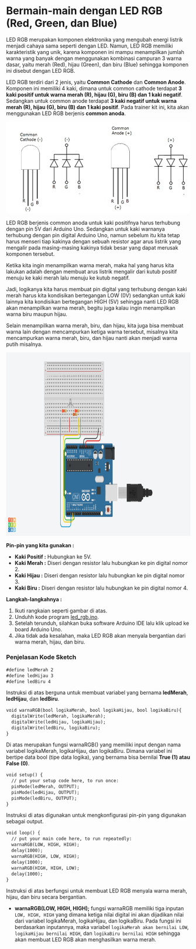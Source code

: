 # Bermain-main dengan LED RGB (Red, Green, dan Blue)

LED RGB merupakan komponen elektronika yang mengubah energi listrik menjadi cahaya sama seperti dengan LED. Namun, LED RGB memiliki karakteristik yang unik, karena komponen ini mampu menampilkan jumlah warna yang banyak dengan menggunakan kombinasi campuran 3 warna dasar, yaitu merah (Red), hijau (Green), dan biru (Blue) sehingga komponen ini disebut dengan LED RGB.

LED RGB terdiri dari 2 jenis, yaitu **Common Cathode** dan **Common Anode**. Komponen ini memiliki 4 kaki, dimana untuk common cathode terdapat **3 kaki positif untuk warna merah (R), hijau (G), biru (B) dan 1 kaki negatif**. Sedangkan untuk common anode terdapat **3 kaki negatif untuk warna merah (R), hijau (G), biru (B) dan 1 kaki positif**. Pada trainer kit ini, kita akan menggunakan LED RGB berjenis **common anoda**.

<p align="center">
<img src="/Gambar/led-rgb.jpg" height="250">
</p>

LED RGB berjenis common anoda untuk kaki positifnya harus terhubung dengan pin 5V dari Arduino Uno. Sedangkan untuk kaki warnanya terhubung dengan pin digital Arduino Uno, namun sebelum itu kita tetap harus menseri tiap kakinya dengan sebuah resistor agar arus listrik yang mengalir pada masing-masing kakinya tidak besar yang dapat merusak komponen tersebut.

Ketika kita ingin menampilkan warna merah, maka hal yang harus kita lakukan adalah dengan membuat arus listrik mengalir dari kutub positif menuju ke kaki merah lalu menuju ke kutub negatif. 

Jadi, logikanya kita harus membuat pin digital yang terhubung dengan kaki merah harus kita kondisikan bertegangan LOW (0V) sedangkan untuk kaki lainnya kita kondisikan bertegangan HIGH (5V) sehingga nanti LED RGB akan menampilkan warna merah, begitu juga kalau ingin menampilkan warna biru maupun hijau.

Selain menampilkan warna merah, biru, dan hijau, kita juga bisa membuat warna lain dengan mencampurkan ketiga warna tersebut, misalnya kita mencampurkan warna merah, biru, dan hijau nanti akan menjadi warna putih misalnya.

<p align="center">
<img src="/Gambar/rangkaian-led-rgb.png" height="500">
</p>

**Pin-pin yang kita gunakan :**
* **Kaki Positif :** Hubungkan ke 5V.
* **Kaki Merah :** Diseri dengan resistor lalu hubungkan ke pin digital nomor 2.
* **Kaki Hijau :** Diseri dengan resistor lalu hubungkan ke pin digital nomor 3.
* **Kaki Biru :** Diseri dengan resistor lalu hubungkan ke pin digital nomor 4.

**Langkah-langkahnya :**
1. Ikuti rangkaian seperti gambar di atas.
2. Unduhh kode program [led_rgb.ino](https://github.com/userdw/Trainer_Mikrokontroler_Arduino/blob/main/A_GPIO%20sebagai%20Digital%20Output/03_Bermain-main%20dengan%20LED%20RGB%20(Red%2C%20Green%2C%20dan%20Blue)/led_rgb.ino).
3. Setelah terunduh, silahkan buka software Arduino IDE lalu klik upload ke board Arduino Uno.
4. Jika tidak ada kesalahan, maka LED RGB akan menyala bergantian dari warna merah, hijau, dan biru.

### Penjelasan Kode Sketch

```
#define ledMerah 2
#define ledHijau 3
#define ledBiru 4
```
Instruksi di atas berguna untuk membuat variabel yang bernama **ledMerah**, **ledHijau**, dan **ledBiru**.

```
void warnaRGB(bool logikaMerah, bool logikaHijau, bool logikaBiru){
  digitalWrite(ledMerah, logikaMerah);
  digitalWrite(ledHijau, logikaHijau);
  digitalWrite(ledBiru, logikaBiru);
}
```
Di atas merupakan fungsi warnaRGB() yang memiliki input dengan nama variabel logikaMerah, logikaHijau, dan logikaBiru. Dimana variabel ini bertipe data bool (tipe data logika), yang bernama bisa bernilai **True (1) atau False (0)**.

```
void setup() {
  // put your setup code here, to run once:
  pinMode(ledMerah, OUTPUT);
  pinMode(ledHijau, OUTPUT);
  pinMode(ledBiru, OUTPUT);
}
```
Instruksi di atas digunakan untuk mengkonfigurasi pin-pin yang digunakan sebagai output.

```
void loop() {
  // put your main code here, to run repeatedly:
  warnaRGB(LOW, HIGH, HIGH);
  delay(1000);
  warnaRGB(HIGH, LOW, HIGH);
  delay(1000);
  warnaRGB(HIGH, HIGH, LOW);
  delay(1000);
}
```
Instruksi di atas berfungsi untuk membuat LED RGB menyala warna merah, hijau, dan biru secara bergantian.
* **warnaRGB(LOW, HIGH, HIGH);** fungsi warnaRGB memiliki tiga inputan ```LOW, HIGH, HIGH``` yang dimana ketiga nilai digital ini akan dijadikan nilai dari variabel logikaMerah, logikaHijau, dan logikaBiru. Pada fungsi ini berdasarkan inputannya, maka variabel ```logikaMerah akan bernilai LOW```, ```logikaHijau bernilai HIGH```, dan ```logikaBiru bernilai HIGH``` sehingga akan membuat LED RGB akan menghasilkan warna merah.
